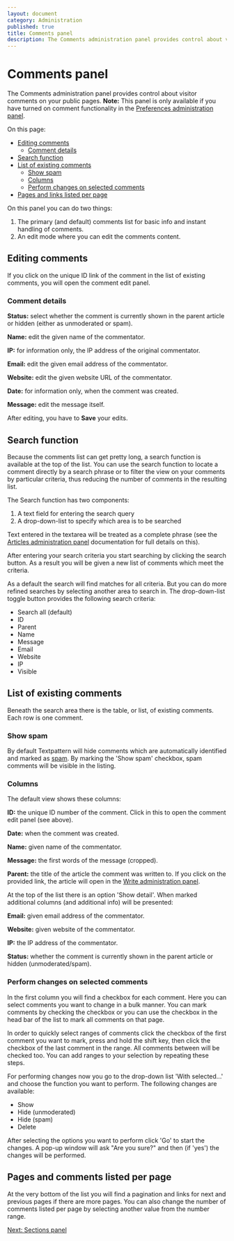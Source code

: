 ```yaml
---
layout: document
category: Administration
published: true
title: Comments panel
description: The Comments administration panel provides control about visitor comments on your public pages.
---
```


# Comments panel

The Comments administration panel provides control about visitor comments on your public pages. **Note:** This panel is only available if you have turned on comment functionality in the [Preferences administration panel](http://docs.textpattern.io/administration/preferences-panel#accept-comments).

On this page:

* [Editing comments](#editing-comments)
  * [Comment details](#comment-details)
* [Search function](#search-function)
* [List of existing comments](#list-of-existing-comments)
  * [Show spam](#show-spam)
  * [Columns](#columns)
  * [Perform changes on selected comments](#perform-changes-on-selected-comments)
* [Pages and links listed per page](#pages-and-comments-listed-per-page)

On this panel you can do two things:

1. The primary (and default) comments list for basic info and instant handling of comments.
2. An edit mode where you can edit the comments content.

## Editing comments

If you click on the unique ID link of the comment in the list of existing comments, you will open the comment edit panel.

### Comment details

**Status:** select whether the comment is currently shown in the parent article or hidden (either as unmoderated or spam).

**Name:** edit the given name of the commentator.

**IP:** for information only, the IP address of the original commentator.

**Email:** edit the given email address of the commentator.

**Website:** edit the given website URL of the commentator.

**Date:** for information only, when the comment was created.

**Message:** edit the message itself.

After editing, you have to **Save** your edits.

## Search function

Because the comments list can get pretty long, a search function is available at the top of the list. You can use the search function to locate a comment directly by a search phrase or to filter the view on your comments by particular criteria, thus reducing the number of comments in the resulting list.

The Search function has two components:

1. A text field for entering the search query
2. A drop-down-list to specify which area is to be searched

Text entered in the textarea will be treated as a complete phrase (see the [Articles administration panel](http://docs.textpattern.io/administration/articles-panel) documentation for full details on this).

After entering your search criteria you start searching by clicking the search button. As a result you will be given a new list of comments which meet the criteria.

As a default the search will find matches for all criteria. But you can do more refined searches by selecting another area to search in. The drop-down-list toggle button provides the following search criteria:

* Search all (default)
* ID
* Parent
* Name
* Message
* Email
* Website
* IP
* Visible

## List of existing comments

Beneath the search area there is the table, or list, of existing comments. Each row is one comment.

### Show spam

By default Textpattern will hide comments which are automatically identified and marked as [spam](https://en.wikipedia.org/wiki/Spamming). By marking the 'Show spam' checkbox, spam comments will be visible in the listing.

### Columns

The default view shows these columns:

**ID:** the unique ID number of the comment. Click in this to open the comment edit panel (see above).

**Date:** when the comment was created.

**Name:** given name of the commentator.

**Message:** the first words of the message (cropped).

**Parent:** the title of the article the comment was written to. If you click on the provided link, the article will open in the [Write administration panel](http://docs.textpattern.io/administration/write-panel).

At the top of the list there is an option 'Show detail'. When marked additional columns (and additional info) will be presented:

**Email:** given email address of the commentator.

**Website:** given website of the commentator.

**IP:** the IP address of the commentator.

**Status:** whether the comment is currently shown in the parent article or hidden (unmoderated/spam).

### Perform changes on selected comments

In the first column you will find a checkbox for each comment. Here you can select comments you want to change in a bulk manner. You can mark comments by checking the checkbox or you can use the checkbox in the head bar of the list to mark all comments on that page.

In order to quickly select ranges of comments click the checkbox of the first comment you want to mark, press and hold the shift key, then click the checkbox of the last comment in the range. All comments between will be checked too. You can add ranges to your selection by repeating these steps.

For performing changes now you go to the drop-down list 'With selected...' and choose the function you want to perform. The following changes are available:

* Show
* Hide (unmoderated)
* Hide (spam)
* Delete

After selecting the options you want to perform click 'Go' to start the changes. A pop-up window will ask "Are you sure?" and then (if 'yes') the changes will be performed.

## Pages and comments listed per page

At the very bottom of the list you will find a pagination and links for next and previous pages if there are more pages. You can also change the number of comments listed per page by selecting another value from the number range.

[Next: Sections panel](http://docs.textpattern.io/administration/sections-panel)
